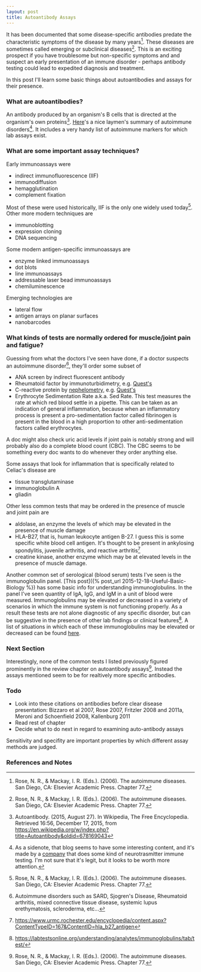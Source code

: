 ```yaml
---
layout: post
title: Autoantibody Assays 
---
```


It has been documented that some disease-specific antibodies predate the characteristic symptoms of the disease by many years[^chap_77]. These diseases are sometimes called emerging or subclinical diseases[^chap_77]. This is an exciting prospect if you have troublesome but non-specific symptoms and and suspect an early presentation of an immune disorder - perhaps antibody testing could lead to expedited diagnosis and treatment.

In this post I'll learn some basic things about autoantibodies and assays for their presence.

### What are autoantibodies?
An antibody produced by an organism's B cells that is directed at the organism's own proteins[^aab_wikipedia]. [Here](https://neuroendoimmune.wordpress.com/2013/04/16/horror-autotoxicus-the-story-of-autoimmunity/)'s a nice laymen's summary of autoimmune disorders[^neuroimmune_company_note]. It includes a very handy list of autoimmune markers for which lab assays exist. 

### What are some important assay techniques?

Early immunoassays were

* indirect immunofluorescence (IIF)
* immunodiffusion
* hemagglutination
* complement fixation

Most of these were used historically, IIF is the only one widely used today[^chap_77]. Other more modern techniques are 

* immunoblotting
* expression cloning
* DNA sequencing

Some modern antigen-specific immunoassays are

* enzyme linked immunoassays
* dot blots
* line immunoassays
* addressable laser bead immunoassays
* chemiluminescence

Emerging technologies are

* lateral flow
* antigen arrays on planar surfaces
* nanobarcodes

### What kinds of tests are normally ordered for muscle/joint pain and fatigue?

Guessing from what the doctors I've seen have done, if a doctor suspects an autoimmune disorder[^list_of_ai_diseases], they'll order some subset of 

* ANA screen by indirect fluorescent antibody
* Rheumatoid factor by immunoturbidimetry, e.g. [Quest's](http://www.questdiagnostics.com/testcenter/TestDetail.action?ntc=4418)
* C-reactive protein by [nephelometry](https://en.wikipedia.org/wiki/Nephelometry_(medicine)), e.g. [Quest's](http://www.questdiagnostics.com/testcenter/BUOrderInfo.action?tc=4420&labCode=DAL)
* Erythrocyte Sedimentation Rate a.k.a. Sed Rate. This test measures the rate at which red blood settle in a pipette. This can be taken as an indication of general inflammation, because when an inflammatory process is present a pro-sedimentation factor called fibrinogen is present in the blood in a high proportion to other anti-sedimentation factors called erythrocytes.

A doc might also check uric acid levels if joint pain is notably strong and will probably also do a complete blood count (CBC). The CBC seems to be something every doc wants to do whenever they order anything else.

Some assays that look for inflammation that is specifically related to Celiac's disease are

* tissue transglutaminase
* immunoglobulin A 
* gliadin

Other less common tests that may be ordered in the presence of muscle and joint pain are

* aldolase, an enzyme the levels of which may be elevated in the presence of muscle damage
* HLA-B27, that is, human leukocyte antigen B-27. I guess this is some specific white blood cell antigen. It's thought to be present in ankylosing spondylitis, juvenile arthritis, and reactive arthritis[^hla-b27-page]
* creatine kinase, another enzyme which may be at elevated levels in the presence of muscle damage.

Another common set of serological (blood serum) tests I've seen is the immunoglobulin panel. [This post]({% post_url 2015-12-18-Useful-Basic-Biology %}) has some basic info for understanding immunoglobulins. In the panel I've seen quantity of IgA, IgG, and IgM in a unit of blood were measured. Immunoglobulins may be elevated or decreased in a variety of scenarios in which the immune system is not functioning properly. As a result these tests are not alone diagnostic of any specific disorder, but can be suggestive in the presence of other lab findings or clinical features[^labtestsonline_immunoglobulins]. A list of situations in which each of these immunoglobulins may be elevated or decreased can be found [here](https://labtestsonline.org/understanding/analytes/immunoglobulins/tab/test/). 

### Next Section
Interestingly, none of the common tests I listed previously figured prominently in the review chapter on autoantibody assays[^chap_77]. Instead the assays mentioned seem to be for realtively more specific antibodies.

### Todo

* Look into these citations on antibodies before clear disease presentation: Bizzaro et al 2007, Rose 2007, Fritzler 2008 and 2011a, Meroni and Schoenfield 2008, Kallenburg 2011
* Read rest of chapter
* Decide what to do next in regard to examining auto-antibody assays 



Sensitivity and specifity are important properties by which different assay methods are judged.

### References and Notes
[^aab_wikipedia]: Autoantibody. (2015, August 27). In Wikipedia, The Free Encyclopedia. Retrieved 16:56, December 17, 2015, from https://en.wikipedia.org/w/index.php?title=Autoantibody&oldid=678169043
[^neuroimmune_company_note]: As a sidenote, that blog seems to have some interesting content, and it's made by a [company](https://www.neurorelief.com/?p=home) that does some kind of neurotrasmitter immune testing. I'm not sure that it's legit, but it looks to be worth more attention. 
[^chap_77]: Rose, N. R., & Mackay, I. R. (Eds.). (2006). The autoimmune diseases. San Diego, CA: Elsevier Academic Press. Chapter 77.
[^list_of_ai_diseases]: Autoimmune disorders such as SARD, Sjogren's Disease, Rheumatoid arthritis, mixed connective tissue disease, systemic lupus erethymatosis, scleroderma, etc...
[^hla-b27-page]: https://www.urmc.rochester.edu/encyclopedia/content.aspx?ContentTypeID=167&ContentID=hla_b27_antigen
[^labtestsonline_immunoglobulins]: https://labtestsonline.org/understanding/analytes/immunoglobulins/tab/test/
